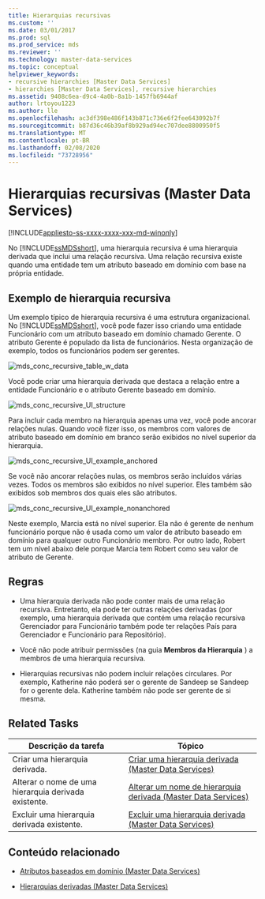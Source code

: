 ```yaml
---
title: Hierarquias recursivas
ms.custom: ''
ms.date: 03/01/2017
ms.prod: sql
ms.prod_service: mds
ms.reviewer: ''
ms.technology: master-data-services
ms.topic: conceptual
helpviewer_keywords:
- recursive hierarchies [Master Data Services]
- hierarchies [Master Data Services], recursive hierarchies
ms.assetid: 9408c6ea-d9c4-4a0b-8a1b-1457fb6944af
author: lrtoyou1223
ms.author: lle
ms.openlocfilehash: ac3df398e486f143b871c736e6f2fee643092b7f
ms.sourcegitcommit: b87d36c46b39af8b929ad94ec707dee8800950f5
ms.translationtype: MT
ms.contentlocale: pt-BR
ms.lasthandoff: 02/08/2020
ms.locfileid: "73728956"
---
```

# <a name="recursive-hierarchies-master-data-services"></a>Hierarquias recursivas (Master Data Services)

[!INCLUDE[appliesto-ss-xxxx-xxxx-xxx-md-winonly](../includes/appliesto-ss-xxxx-xxxx-xxx-md-winonly.md)]

  No [!INCLUDE[ssMDSshort](../includes/ssmdsshort-md.md)], uma hierarquia recursiva é uma hierarquia derivada que inclui uma relação recursiva. Uma relação recursiva existe quando uma entidade tem um atributo baseado em domínio com base na própria entidade.  
  
## <a name="recursive-hierarchy-example"></a>Exemplo de hierarquia recursiva  
 Um exemplo típico de hierarquia recursiva é uma estrutura organizacional. No [!INCLUDE[ssMDSshort](../includes/ssmdsshort-md.md)], você pode fazer isso criando uma entidade Funcionário com um atributo baseado em domínio chamado Gerente. O atributo Gerente é populado da lista de funcionários. Nesta organização de exemplo, todos os funcionários podem ser gerentes.  
  
 ![mds_conc_recursive_table_w_data](../master-data-services/media/mds-conc-recursive-table-w-data.gif "mds_conc_recursive_table_w_data")  
  
 Você pode criar uma hierarquia derivada que destaca a relação entre a entidade Funcionário e o atributo Gerente baseado em domínio.  
  
 ![mds_conc_recursive_UI_structure](../master-data-services/media/mds-conc-recursive-ui-structure.gif "mds_conc_recursive_UI_structure")  
  
 Para incluir cada membro na hierarquia apenas uma vez, você pode ancorar relações nulas. Quando você fizer isso, os membros com valores de atributo baseado em domínio em branco serão exibidos no nível superior da hierarquia.  
  
 ![mds_conc_recursive_UI_example_anchored](../master-data-services/media/mds-conc-recursive-ui-example-anchored.gif "mds_conc_recursive_UI_example_anchored")  
  
 Se você não ancorar relações nulas, os membros serão incluídos várias vezes. Todos os membros são exibidos no nível superior. Eles também são exibidos sob membros dos quais eles são atributos.  
  
 ![mds_conc_recursive_UI_example_nonanchored](../master-data-services/media/mds-conc-recursive-ui-example-nonanchored.gif "mds_conc_recursive_UI_example_nonanchored")  
  
 Neste exemplo, Marcia está no nível superior. Ela não é gerente de nenhum funcionário porque não é usada como um valor de atributo baseado em domínio para qualquer outro Funcionário membro. Por outro lado, Robert tem um nível abaixo dele porque Marcia tem Robert como seu valor de atributo de Gerente.  
  
## <a name="rules"></a>Regras  
  
-   Uma hierarquia derivada não pode conter mais de uma relação recursiva. Entretanto, ela pode ter outras relações derivadas (por exemplo, uma hierarquia derivada que contém uma relação recursiva Gerenciador para Funcionário também pode ter relações País para Gerenciador e Funcionário para Repositório).  
  
-   Você não pode atribuir permissões (na guia **Membros da Hierarquia** ) a membros de uma hierarquia recursiva.  
  
-   Hierarquias recursivas não podem incluir relações circulares. Por exemplo, Katherine não poderá ser o gerente de Sandeep se Sandeep for o gerente dela. Katherine também não pode ser gerente de si mesma.  
  
## <a name="related-tasks"></a>Related Tasks  
  
|Descrição da tarefa|Tópico|  
|----------------------|-----------|  
|Criar uma hierarquia derivada.|[Criar uma hierarquia derivada &#40;Master Data Services&#41;](../master-data-services/create-a-derived-hierarchy-master-data-services.md)|  
|Alterar o nome de uma hierarquia derivada existente.|[Alterar um nome de hierarquia derivada &#40;Master Data Services&#41;](../master-data-services/change-a-derived-hierarchy-name-master-data-services.md)|  
|Excluir uma hierarquia derivada existente.|[Excluir uma hierarquia derivada &#40;Master Data Services&#41;](../master-data-services/delete-a-derived-hierarchy-master-data-services.md)|  
  
## <a name="related-content"></a>Conteúdo relacionado  
  
-   [Atributos baseados em domínio &#40;Master Data Services&#41;](../master-data-services/domain-based-attributes-master-data-services.md)  
  
-   [Hierarquias derivadas &#40;Master Data Services&#41;](../master-data-services/derived-hierarchies-master-data-services.md)  
  
  
